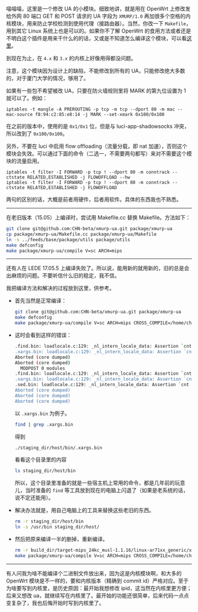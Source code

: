 喵喵喵，这里是一个修改 UA 的小模块。细致地讲，就是用在 OpenWrt 上修改发给外网 80 端口 GET 和 POST 请求的 UA 字段为 `XMURP/1.0` 再加很多个空格的内核模块，用来防止学校检测到使用代理（接路由器）。当然，你改一下 `Makefile`，用到其它 Linux 系统上也是可以的。如果你不了解 OpenWrt 的食用方法或者还是不明白这个插件是用来干什么的的话，又或是不知道怎么编译这个模块，可以看[这里]([https://catalog.chn.moe/%E6%96%87%E7%AB%A0/%E6%95%99%E7%A8%8B/OpenWrt/%E5%9C%A8%E5%8E%A6%E5%A4%A7%E5%AE%BF%E8%88%8D%E5%AE%89%E8%A3%85%E8%B7%AF%E7%94%B1%E5%99%A8.html](https://catalog.chn.moe/文章/教程/OpenWrt/在厦大宿舍安装路由器.html))。

到现在为止，在 `4.x` 和 `3.x` 的内核上好像用得都没问题。

注意，这个模块因为设计上的缺陷，不能修改到所有的 UA，只能修改绝大多数的，对于厦门大学的情况，够用了。

如果有一些包不希望被改 UA，只要在防火墙规则里将 MARK 的第九位设置为 1 就可以了。例如：

```
iptables -t mangle -A PREROUTING -p tcp -m tcp --dport 80 -m mac --mac-source f8:94:c2:85:e8:14 -j MARK --set-xmark 0x100/0x100
```

在之前的版本中，使用的是 `0x1/0x1` 位，但是与 luci-app-shadowsocks 冲突，所以改到了 `0x100/0x100`。

另外，不要在 luci 中启用 flow offloading（流量分载，即 nat 加速），否则这个模块会失效。可以通过下面的命令（二选一，不需要两句都写）来对不需要这个模块的流量启用。

```
iptables -t filter -I FORWARD -p tcp ! --dport 80 -m conntrack --ctstate RELATED,ESTABLISHED -j FLOWOFFLOAD --hw
iptables -t filter -I FORWARD -p tcp ! --dport 80 -m conntrack --ctstate RELATED,ESTABLISHED -j FLOWOFFLOAD
```

两句的区别的话，大概是前者用硬件，后者用软件。具体的东西我也不熟悉。

---

在老旧版本（15.05）上编译时，尝试用 Makefile.cc 替换 Makefile。方法如下：

```bash
git clone git@github.com:CHN-beta/xmurp-ua.git package/xmurp-ua
cp package/xmurp-ua/Makefile.cc package/xmurp-ua/Makefile
ln -s ../feeds/base/package/utils package/utils
make defconfig
make package/xmurp-ua/compile V=sc ARCH=mips
```

---

还有人在 LEDE 17.05.5 上编译失败了。所以说，能用新的就用新的，旧的总是会出麻烦的问题。不要听信什么旧的稳定，我不信。

我把编译方法和解决的过程放到这里，供参考。

* 首先当然是正常编译：

  ```bash
  git clone git@github.com:CHN-beta/xmurp-ua.git package/xmurp-ua
  make defconfig
  make package/xmurp-ua/compile V=sc ARCH=mips CROSS_COMPILE=/home/chn/Desktop/lede-sdk-17.01.5-ar71xx-generic_gcc-5.4.0_musl-1.1.16.Linux-x86_64/staging_dir/toolchain-mips_24kc_gcc-5.4.0_musl-1.1.16/bin/mips-openwrt-linux-musl-
  ```

* 这时会看到这样的错误：

  ```bash
  .find.bin: loadlocale.c:129: _nl_intern_locale_data: Assertion `cnt < (sizeof (_nl_value_type_LC_TIME) / sizeof (_nl_value_type_LC_TIME[0]))' failed.
  .xargs.bin: loadlocale.c:129: _nl_intern_locale_data: Assertion `cnt < (sizeof (_nl_value_type_LC_TIME) / sizeof (_nl_value_type_LC_TIME[0]))' failed.
  Aborted (core dumped)
  Aborted (core dumped)
    MODPOST 0 modules
  .find.bin: loadlocale.c:129: _nl_intern_locale_data: Assertion `cnt < (sizeof (_nl_value_type_LC_TIME) / sizeof (_nl_value_type_LC_TIME[0]))' failed.
  .xargs.bin: loadlocale.c:129: _nl_intern_locale_data: Assertion `cnt < (sizeof (_nl_value_type_LC_TIME) / sizeof (_nl_value_type_LC_TIME[0]))' failed.
  .sed.bin: loadlocale.c:129: _nl_intern_locale_data: Assertion `cnt < (sizeof (_nl_value_type_LC_TIME) / sizeof (_nl_value_type_LC_TIME[0]))' failed.
  Aborted (core dumped)
  Aborted (core dumped)
  Aborted (core dumped)
  ```

  以 `.xargs.bin` 为例子。

  ```bash
  find | grep .xargs.bin
  ```

  得到

  ```bash
  ./staging_dir/host/bin/.xargs.bin
  ```

  看看这个目录里的内容

  ```bash
  ls staging_dir/host/bin
  ```

  所以，这个目录里准备的就是一些宿主机上常用的命令，都是几年前的玩意儿，当时准备的 `find` 等工具放到现在的电脑上闪退了（如果是老系统的话，说不定还能用）。

* 解决办法就是，用自己电脑上的工具来替换这些老旧的东西。

  ```bash
  rm -r staging_dir/host/bin
  ln -s /usr/bin staging_dir/host/
  ```

* 然后把原来编译一半的删掉，重新编译。

  ```bash
  rm -r build_dir/target-mips_24kc_musl-1.1.16/linux-ar71xx_generic/xmurp-ua
  make package/xmurp-ua/compile V=sc ARCH=mips CROSS_COMPILE=/home/chn/Desktop/lede-sdk-17.01.5-ar71xx-generic_gcc-5.4.0_musl-1.1.16.Linux-x86_64/staging_dir/toolchain-mips_24kc_gcc-5.4.0_musl-1.1.16/bin/mips-openwrt-linux-musl-
  ```


---

有人问我为啥不能编译个二进制文件放出来，因为这是内核模块啊，和大多的 OpenWrt 模块是不一样的，要和内核版本（精确到 commit id）严格对应。至于为啥要写到内核里，是历史原因：最开始我想修改 ipid，这当然在内核里更方便；后来又想改 ua，就继续写在内核里了。最开始的功能还很简单，后来代码一点点变复杂了，我也后悔开始时写到内核里了。